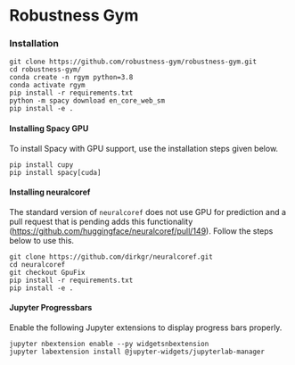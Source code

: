 # Robustness Gym

### Installation
```
git clone https://github.com/robustness-gym/robustness-gym.git
cd robustness-gym/
conda create -n rgym python=3.8
conda activate rgym
pip install -r requirements.txt
python -m spacy download en_core_web_sm
pip install -e .
```


#### Installing Spacy GPU
To install Spacy with GPU support, use the installation steps given below.
```
pip install cupy
pip install spacy[cuda]
```

#### Installing neuralcoref
The standard version of `neuralcoref` does not use GPU for prediction and a pull request that is pending adds this 
functionality (https://github.com/huggingface/neuralcoref/pull/149). 
Follow the steps below to use this.   
```
git clone https://github.com/dirkgr/neuralcoref.git
cd neuralcoref
git checkout GpuFix
pip install -r requirements.txt
pip install -e .
```

#### Jupyter Progressbars
Enable the following Jupyter extensions to display progress bars properly. 
```
jupyter nbextension enable --py widgetsnbextension
jupyter labextension install @jupyter-widgets/jupyterlab-manager
```